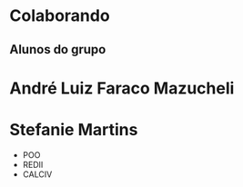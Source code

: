 # Colaborando

## Alunos do grupo

# André Luiz Faraco Mazucheli

# Stefanie Martins
- POO
- REDII
- CALCIV

